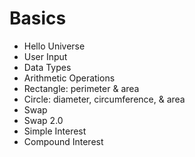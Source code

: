 <h1>Basics</h1>

<ul>
  <li>Hello Universe</li>
  <li>User Input</li>
  <li>Data Types</li>
  <li>Arithmetic Operations</li>
  <li>Rectangle: perimeter &amp; area</li>
  <li>Circle: diameter, circumference, &amp; area</li>
  <li>Swap</li>
  <li>Swap 2.0</li>
  <li>Simple Interest</li>
  <li>Compound Interest</li>
</ul>
